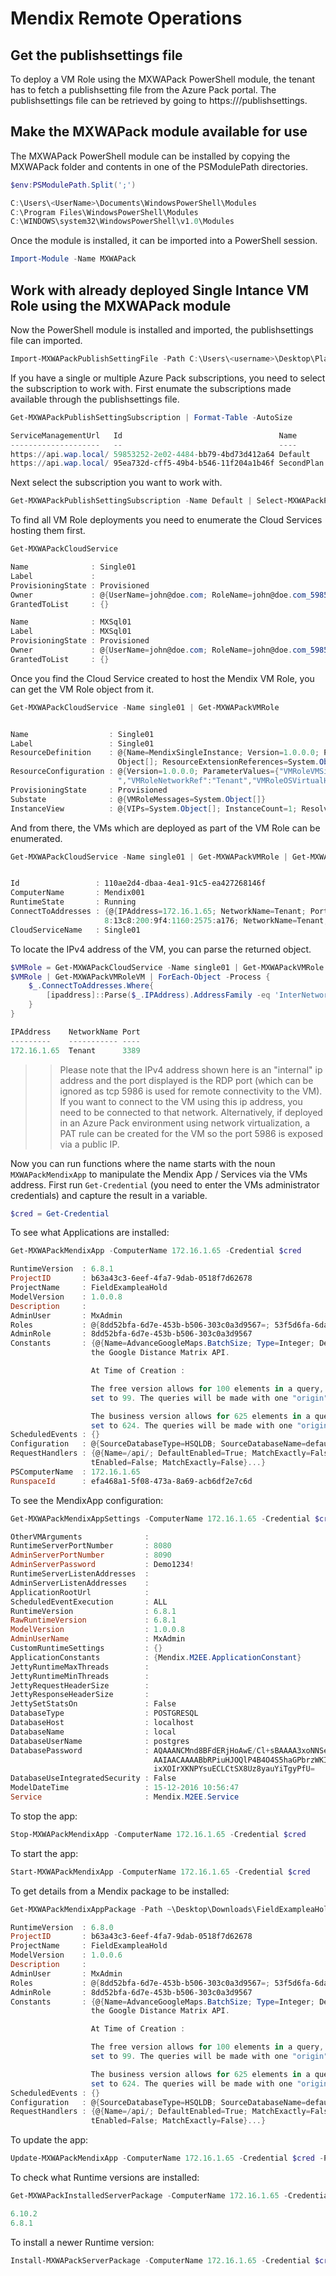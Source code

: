 # Mendix Remote Operations

## Get the publishsettings file

To deploy a VM Role using the MXWAPack PowerShell module, the tenant has to fetch a publishsetting file from the Azure Pack portal.
The publishsettings file can be retrieved by going to https://<tenantPortalUri>/publishsettings.

## Make the MXWAPack module available for use

The MXWAPack PowerShell module can be installed by copying the MXWAPack folder and contents in one of the PSModulePath directories.

```powershell
$env:PSModulePath.Split(';')

C:\Users\<UserName>\Documents\WindowsPowerShell\Modules
C:\Program Files\WindowsPowerShell\Modules
C:\WINDOWS\system32\WindowsPowerShell\v1.0\Modules
```

Once the module is installed, it can be imported into a PowerShell session.

```powershell
Import-Module -Name MXWAPack
```

## Work with already deployed Single Intance VM Role using the MXWAPack module

Now the PowerShell module is installed and imported, the publishsettings file can imported.

```powershell
Import-MXWAPackPublishSettingFile -Path C:\Users\<username>\Desktop\Plan1-Plan2-7-13-2017-credentials.publishsettings
```

If you have a single or multiple Azure Pack subscriptions, you need to select the subscription to work with.
First enumate the subscriptions made available through the publishsettings file.

```powershell
Get-MXWAPackPublishSettingSubscription | Format-Table -AutoSize

ServiceManagementUrl   Id                                   Name       ManagementCertificate
--------------------   --                                   ----       ---------------------
https://api.wap.local/ 59853252-2e02-4484-bb79-4bd73d412a64 Default    MIIJ7QIBAzCCCa0GCSqGSIb3DQEHAaCCCZ4EggmaMIIJljCCBe4GCSqGSIb3DQE...
https://api.wap.local/ 95ea732d-cff5-49b4-b546-11f204a1b46f SecondPlan MIIJ8wIBAzCCCbMGCSqGSIb3DQEHAaCCCaQEggmgMIIJnDCCBe4GCSqGSIb3DQE...
```

Next select the subscription you want to work with.

```powershell
Get-MXWAPackPublishSettingSubscription -Name Default | Select-MXWAPackPublishSettingSubscription
```

To find all VM Role deployments you need to enumerate the Cloud Services hosting them first.

```powershell
Get-MXWAPackCloudService

Name              : Single01
Label             :
ProvisioningState : Provisioned
Owner             : @{UserName=john@doe.com; RoleName=john@doe.com_59853252-2e02-4484-bb79-4bd73d412a64; RoleID=59853252-2e02-4484-bb79-4bd73d412a64}
GrantedToList     : {}

Name              : MXSql01
Label             : MXSql01
ProvisioningState : Provisioned
Owner             : @{UserName=john@doe.com; RoleName=john@doe.com_59853252-2e02-4484-bb79-4bd73d412a64; RoleID=59853252-2e02-4484-bb79-4bd73d412a64}
GrantedToList     : {}
```

Once you find the Cloud Service created to host the Mendix VM Role, you can get the VM Role object from it.

```powershell
Get-MXWAPackCloudService -Name single01 | Get-MXWAPackVMRole


Name                  : Single01
Label                 : Single01
ResourceDefinition    : @{Name=MendixSingleInstance; Version=1.0.0.0; Publisher=Mendix; SchemaVersion=1.0; Type=Microsoft.Compute/VMRole/1.0; ResourceParameters=System.
                        Object[]; ResourceExtensionReferences=System.Object[]; IntrinsicSettings=}
ResourceConfiguration : @{Version=1.0.0.0; ParameterValues={"VMRoleVMSize":"Small","VMRoleAdminCredential":"administrator:__**__","VMRoleComputerNamePattern":"Mendix###
                        ","VMRoleNetworkRef":"Tenant","VMRoleOSVirtualHardDiskImage":"Mendix:1.0.0.0"}}
ProvisioningState     : Provisioned
Substate              : @{VMRoleMessages=System.Object[]}
InstanceView          : @{VIPs=System.Object[]; InstanceCount=1; ResolvedResourceDefinition=}
```

And from there, the VMs which are deployed as part of the VM Role can be enumerated.

```powershell
Get-MXWAPackCloudService -Name single01 | Get-MXWAPackVMRole | Get-MXWAPackVMRoleVM


Id                 : 110ae2d4-dbaa-4ea1-91c5-ea427268146f
ComputerName       : Mendix001
RuntimeState       : Running
ConnectToAddresses : {@{IPAddress=172.16.1.65; NetworkName=Tenant; Port=3389}, @{IPAddress=fe80::9f4:1160:2575:a176; NetworkName=Tenant; Port=3389}, @{IPAddress=2001:82
                     8:13c8:200:9f4:1160:2575:a176; NetworkName=Tenant; Port=3389}}
CloudServiceName   : Single01
```

To locate the IPv4 address of the VM, you can parse the returned object.

```powershell
$VMRole = Get-MXWAPackCloudService -Name single01 | Get-MXWAPackVMRole
$VMRole | Get-MXWAPackVMRoleVM | ForEach-Object -Process {
    $_.ConnectToAddresses.Where{
        [ipaddress]::Parse($_.IPAddress).AddressFamily -eq 'InterNetwork'
    }
}

IPAddress    NetworkName Port
---------    ----------- ----
172.16.1.65  Tenant      3389
```

>>Please note that the IPv4 address shown here is an "internal" ip address and the port displayed is the RDP port (which can be ignored as tcp 5986 is used for remote connectivity to the VM).
>>If you want to connect to the VM using this ip address, you need to be connected to that network.
>>Alternatively, if deployed in an Azure Pack environment using network virtualization, a PAT rule can be created for the VM so the port 5986 is exposed via a public IP.

Now you can run functions where the name starts with the noun ```MXWAPackMendixApp``` to manipulate the Mendix App / Services via the VMs address.
First run  ```Get-Credential``` (you need to enter the VMs administrator credentials) and capture the result in a variable.

```powershell
$cred = Get-Credential
````

To see what Applications are installed:

```powershell
Get-MXWAPackMendixApp -ComputerName 172.16.1.65 -Credential $cred

RuntimeVersion  : 6.8.1
ProjectID       : b63a43c3-6eef-4fa7-9dab-0518f7d62678
ProjectName     : FieldExampleaHold
ModelVersion    : 1.0.0.8
Description     :
AdminUser       : MxAdmin
Roles           : @{8dd52bfa-6d7e-453b-b506-303c0a3d9567=; 53f5d6fa-6da9-4a71-b011-454ec052cce8=}
AdminRole       : 8dd52bfa-6d7e-453b-b506-303c0a3d9567
Constants       : {@{Name=AdvanceGoogleMaps.BatchSize; Type=Integer; Description=Batch size would be the amount of elements allowed by
                  the Google Distance Matrix API.

                  At Time of Creation :

                  The free version allows for 100 elements in a query, the cap should be
                  set to 99. The queries will be made with one "origin" and 99 "destinations".

                  The business version allows for 625 elements in a query, the cap should be
                  set to 624. The queries will be made with one "origin" and 624 "destinations".; DefaultValue=99}}
ScheduledEvents : {}
Configuration   : @{SourceDatabaseType=HSQLDB; SourceDatabaseName=default; SourceBuiltInDatabasePath=model/sampledata/data/database}
RequestHandlers : {@{Name=/api/; DefaultEnabled=True; MatchExactly=False}, @{Name=/link/; DefaultEnabled=True; MatchExactly=False}, @{Name=/ws/; DefaultEnabled=True; MatchExactly=False}, @{Name=/ws-doc/; Defaul
                  tEnabled=False; MatchExactly=False}...}
PSComputerName  : 172.16.1.65
RunspaceId      : efa468a1-5f08-473a-8a69-acb6df2e7c6d
```

To see the MendixApp configuration:

```powershell
Get-MXWAPackMendixAppSettings -ComputerName 172.16.1.65 -Credential $cred

OtherVMArguments              :
RuntimeServerPortNumber       : 8080
AdminServerPortNumber         : 8090
AdminServerPassword           : Demo1234!
RuntimeServerListenAddresses  :
AdminServerListenAddresses    :
ApplicationRootUrl            :
ScheduledEventExecution       : ALL
RuntimeVersion                : 6.8.1
RawRuntimeVersion             : 6.8.1
ModelVersion                  : 1.0.0.8
AdminUserName                 : MxAdmin
CustomRuntimeSettings         : {}
ApplicationConstants          : {Mendix.M2EE.ApplicationConstant}
JettyRuntimeMaxThreads        :
JettyRuntimeMinThreads        :
JettyRequestHeaderSize        :
JettyResponseHeaderSize       :
JettySetStatsOn               : False
DatabaseType                  : POSTGRESQL
DatabaseHost                  : localhost
DatabaseName                  : local
DatabaseUserName              : postgres
DatabasePassword              : AQAAANCMnd8BFdERjHoAwE/Cl+sBAAAA3xoNNSejTku1G0jc75vL0wAAAAACAAAAAAAQZgAAAAEAACAAAADDrWCY38QsCcZiLlEAzwGmqAe6HOpuzJ8mT5oZ7PzptAAAAAAOgAAA
                                AAIAACAAAABbRPiuHJOQlP4B4O4S5haGPbrzWKItacp4xaJsxpd+xxAAAAD4ECWSgso7smuu7B6eU3KlQAAAANarvBB+0WT0rh2BWiAx44A0ZgzHYxbMqCzOIpuTNW951VFc2YwE
                                ixXOIrXKNPYsuECLCtSX8Uz8yauYiTgyPfU=
DatabaseUseIntegratedSecurity : False
ModelDateTime                 : 15-12-2016 10:56:47
Service                       : Mendix.M2EE.Service
```

To stop the app:

```powershell
Stop-MXWAPackMendixApp -ComputerName 172.16.1.65 -Credential $cred
```

To start the app:

```powershell
Start-MXWAPackMendixApp -ComputerName 172.16.1.65 -Credential $cred
```

To get details from a Mendix package to be installed:

```powershell
Get-MXWAPackMendixAppPackage -Path ~\Desktop\Downloads\FieldExampleaHold_1.0.0.6.mda

RuntimeVersion  : 6.8.0
ProjectID       : b63a43c3-6eef-4fa7-9dab-0518f7d62678
ProjectName     : FieldExampleaHold
ModelVersion    : 1.0.0.6
Description     :
AdminUser       : MxAdmin
Roles           : @{8dd52bfa-6d7e-453b-b506-303c0a3d9567=; 53f5d6fa-6da9-4a71-b011-454ec052cce8=}
AdminRole       : 8dd52bfa-6d7e-453b-b506-303c0a3d9567
Constants       : {@{Name=AdvanceGoogleMaps.BatchSize; Type=Integer; Description=Batch size would be the amount of elements allowed by
                  the Google Distance Matrix API.

                  At Time of Creation :

                  The free version allows for 100 elements in a query, the cap should be
                  set to 99. The queries will be made with one "origin" and 99 "destinations".

                  The business version allows for 625 elements in a query, the cap should be
                  set to 624. The queries will be made with one "origin" and 624 "destinations".; DefaultValue=99}}
ScheduledEvents : {}
Configuration   : @{SourceDatabaseType=HSQLDB; SourceDatabaseName=default; SourceBuiltInDatabasePath=model/sampledata/data/database}
RequestHandlers : {@{Name=/api/; DefaultEnabled=True; MatchExactly=False}, @{Name=/link/; DefaultEnabled=True; MatchExactly=False}, @{Name=/ws/; DefaultEnabled=True; MatchExactly=False}, @{Name=/ws-doc/; Defaul
                  tEnabled=False; MatchExactly=False}...}
```

To update the app:

```powershell
Update-MXWAPackMendixApp -ComputerName 172.16.1.65 -Credential $cred -Path ~\Desktop\Downloads\FieldExampleaHold_1.0.0.8.mda
```

To check what Runtime versions are installed:

```powershell
Get-MXWAPackInstalledServerPackage -ComputerName 172.16.1.65 -Credential $cred

6.10.2
6.8.1
```

To install a newer Runtime version:

```powershell
Install-MXWAPackServerPackage -ComputerName 172.16.1.65 -Credential $cred -Path ~\Desktop\Downloads\mendix-6.8.1.tar.gz -Verbose
```
